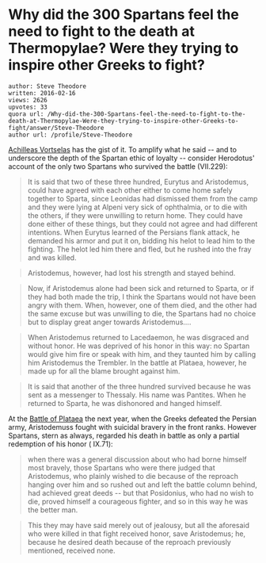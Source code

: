 # Why did the 300 Spartans feel the need to fight to the death at Thermopylae? Were they trying to inspire other Greeks to fight?

	author: Steve Theodore
	written: 2016-02-16
	views: 2626
	upvotes: 33
	quora url: /Why-did-the-300-Spartans-feel-the-need-to-fight-to-the-death-at-Thermopylae-Were-they-trying-to-inspire-other-Greeks-to-fight/answer/Steve-Theodore
	author url: /profile/Steve-Theodore


[Achilleas Vortselas](https://www.quora.com/profile/Achilleas-Vortselas) has the gist of it. To amplify what he said -- and to underscore the depth of the Spartan ethic of loyalty -- consider Herodotus' account of the only two Spartans who survived the battle (VII.229):



> It is said that two of these three hundred, Eurytus and Aristodemus, could have agreed with each other either to come home safely together to Sparta, since Leonidas had dismissed them from the camp and they were lying at Alpeni very sick of ophthalmia, or to die with the others, if they were unwilling to return home. They could have done either of these things, but they could not agree and had different intentions. When Eurytus learned of the Persians flank attack, he demanded his armor and put it on, bidding his helot to lead him to the fighting. The helot led him there and fled, but he rushed into the fray and was killed. 

> Aristodemus, however, had lost his strength and stayed behind. 

> Now, if Aristodemus alone had been sick and returned to Sparta, or if they had both made the trip, I think the Spartans would not have been angry with them. When, however, one of them died, and the other had the same excuse but was unwilling to die, the Spartans had no choice but to display great anger towards Aristodemus.... 

> When Aristodemus returned to Lacedaemon, he was disgraced and without honor. He was deprived of his honor in this way: no Spartan would give him fire or speak with him, and they taunted him by calling him Aristodemus the Trembler. In the battle at Plataea, however, he made up for all the blame brought against him. 

>  It is said that another of the three hundred survived because he was sent as a messenger to Thessaly. His name was Pantites. When he returned to Sparta, he was dishonored and hanged himself. 

At the [Battle of Plataea](https://en.wikipedia.org/wiki/Battle_of_Plataea) the next year, when the Greeks defeated the Persian army, Aristodemuss fought with suicidal bravery in the front ranks. However Spartans, stern as always, regarded his death in battle as only a partial redemption of his honor ( IX.71):

> when there was a general discussion about who had borne himself most bravely, those Spartans who were there judged that Aristodemus, who plainly wished to die because of the reproach hanging over him and so rushed out and left the battle column behind, had achieved great deeds -- but that Posidonius, who had no wish to die, proved himself a courageous fighter, and so in this way he was the better man. 

>  This they may have said merely out of jealousy, but all the aforesaid who were killed in that fight received honor, save Aristodemus; he, because he desired death because of the reproach previously mentioned, received none. 

